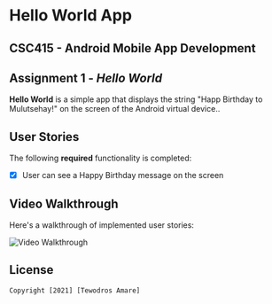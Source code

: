 # Hello World App

## CSC415 - Android Mobile App Development

## Assignment 1 - *Hello World*

**Hello World** is a simple app that displays the string "Happ Birthday to Mulutsehay!" on the screen of the Android virtual device..

## User Stories

The following **required** functionality is completed:

- [x] User can see a Happy Birthday message on the screen

## Video Walkthrough

Here's a walkthrough of implemented user stories:

<img src='hello_world_app_recording.mov' title='Video Walkthrough' width='' alt='Video Walkthrough' />

## License

    Copyright [2021] [Tewodros Amare]

